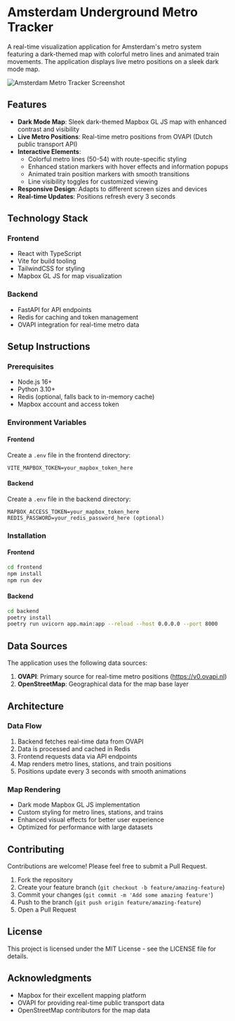 # Amsterdam Underground Metro Tracker

A real-time visualization application for Amsterdam's metro system featuring a dark-themed map with colorful metro lines and animated train movements. The application displays live metro positions on a sleek dark mode map.

![Amsterdam Metro Tracker Screenshot](https://app.devin.ai/attachments/079b0e04-93c8-4df4-a22f-8af3271e6fe5/localhost_5173_235638.png)

## Features

- **Dark Mode Map**: Sleek dark-themed Mapbox GL JS map with enhanced contrast and visibility
- **Live Metro Positions**: Real-time metro positions from OVAPI (Dutch public transport API)
- **Interactive Elements**:
  - Colorful metro lines (50-54) with route-specific styling
  - Enhanced station markers with hover effects and information popups
  - Animated train position markers with smooth transitions
  - Line visibility toggles for customized viewing
- **Responsive Design**: Adapts to different screen sizes and devices
- **Real-time Updates**: Positions refresh every 3 seconds

## Technology Stack

### Frontend
- React with TypeScript
- Vite for build tooling
- TailwindCSS for styling
- Mapbox GL JS for map visualization

### Backend
- FastAPI for API endpoints
- Redis for caching and token management
- OVAPI integration for real-time metro data

## Setup Instructions

### Prerequisites
- Node.js 16+
- Python 3.10+
- Redis (optional, falls back to in-memory cache)
- Mapbox account and access token

### Environment Variables

#### Frontend
Create a `.env` file in the frontend directory:
```
VITE_MAPBOX_TOKEN=your_mapbox_token_here
```

#### Backend
Create a `.env` file in the backend directory:
```
MAPBOX_ACCESS_TOKEN=your_mapbox_token_here
REDIS_PASSWORD=your_redis_password_here (optional)
```

### Installation

#### Frontend
```bash
cd frontend
npm install
npm run dev
```

#### Backend
```bash
cd backend
poetry install
poetry run uvicorn app.main:app --reload --host 0.0.0.0 --port 8000
```

## Data Sources

The application uses the following data sources:

1. **OVAPI**: Primary source for real-time metro positions (https://v0.ovapi.nl)
2. **OpenStreetMap**: Geographical data for the map base layer

## Architecture

### Data Flow
1. Backend fetches real-time data from OVAPI
2. Data is processed and cached in Redis
3. Frontend requests data via API endpoints
4. Map renders metro lines, stations, and train positions
5. Positions update every 3 seconds with smooth animations

### Map Rendering
- Dark mode Mapbox GL JS implementation
- Custom styling for metro lines, stations, and trains
- Enhanced visual effects for better user experience
- Optimized for performance with large datasets

## Contributing

Contributions are welcome! Please feel free to submit a Pull Request.

1. Fork the repository
2. Create your feature branch (`git checkout -b feature/amazing-feature`)
3. Commit your changes (`git commit -m 'Add some amazing feature'`)
4. Push to the branch (`git push origin feature/amazing-feature`)
5. Open a Pull Request

## License

This project is licensed under the MIT License - see the LICENSE file for details.

## Acknowledgments

- Mapbox for their excellent mapping platform
- OVAPI for providing real-time public transport data
- OpenStreetMap contributors for the map data
